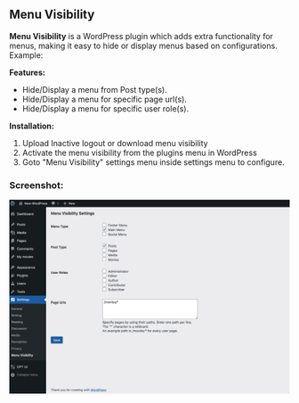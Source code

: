 ## Menu Visibility

**Menu Visibility** is a WordPress plugin which adds extra functionality for menus, making it easy to hide or display menus based on configurations. Example:

**Features:**

- Hide/Display a menu from Post type(s).
- Hide/Display a menu for specific page url(s).
- Hide/Display a menu for specific user role(s).

**Installation:**

1. Upload Inactive logout or download menu visibility
2. Activate the menu visibility from the plugins menu in WordPress
3. Goto "Menu Visibility" settings menu inside settings menu to configure.

### Screenshot:

![Alt text](image.png)
